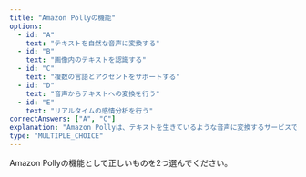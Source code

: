 ```yaml
---
title: "Amazon Pollyの機能"
options:
  - id: "A"
    text: "テキストを自然な音声に変換する"
  - id: "B"
    text: "画像内のテキストを認識する"
  - id: "C"
    text: "複数の言語とアクセントをサポートする"
  - id: "D"
    text: "音声からテキストへの変換を行う"
  - id: "E"
    text: "リアルタイムの感情分析を行う"
correctAnswers: ["A", "C"]
explanation: "Amazon Pollyは、テキストを生きているような音声に変換するサービスです。自然な音声でアプリケーションに話す機能を追加し、新しいカテゴリの音声対応製品を作成することができます。また、複数の言語とアクセントをサポートしています。画像内のテキスト認識はAmazon Textract、音声からテキストへの変換はAmazon Transcribe、感情分析はAmazon Comprehendの機能です。\n\n参考: https://aws.amazon.com/jp/polly/"
type: "MULTIPLE_CHOICE"
---
```


Amazon Pollyの機能として正しいものを2つ選んでください。